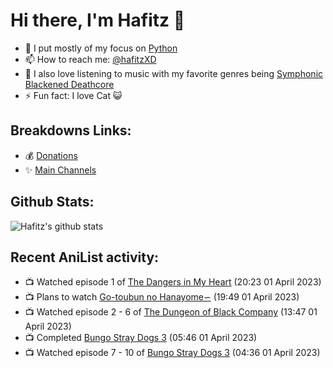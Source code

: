 # Hi there, I'm Hafitz 👋
- 🐍 I put mostly of my focus on [Python](https://python.org)
- 📫 How to reach me: [@hafitzXD](https://t.me/hafitzXD)
- 🎵 I also love listening to music with my favorite genres being [Symphonic Blackened Deathcore](https://youtu.be/qyYmS_iBcy4)
- ⚡ Fun fact: I love Cat 😺

## Breakdowns Links:
- 💰 [Donations](https://t.me/TheBreakdowns/2)
- ✨ [Main Channels](https://t.me/TheBreakdowns)

## Github Stats:
![Hafitz's github stats](https://github-readme-stats.vercel.app/api?username=breakdowns&show_icons=true&count_private=true&bg_color=00000000&text_color=777)

## Recent AniList activity:
<!-- ANILIST_ACTIVITY:start -->

-   📺 Watched episode 1 of [The Dangers in My Heart](https://anilist.co/anime/153152) (20:23 01 April 2023)
-   📺 Plans to watch [Go-toubun no Hanayome∽](https://anilist.co/anime/163327) (19:49 01 April 2023)
-   📺 Watched episode 2 - 6 of [The Dungeon of Black Company](https://anilist.co/anime/120608) (13:47 01 April 2023)
-   📺 Completed [Bungo Stray Dogs 3](https://anilist.co/anime/103223) (05:46 01 April 2023)
-   📺 Watched episode 7 - 10 of [Bungo Stray Dogs 3](https://anilist.co/anime/103223) (04:36 01 April 2023)

<!-- ANILIST_ACTIVITY:end -->
